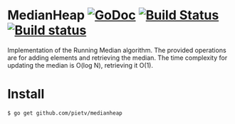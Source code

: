 MedianHeap [![GoDoc](https://godoc.org/github.com/pietv/medianheap?status.png)](https://godoc.org/github.com/pietv/medianheap) [![Build Status](https://drone.io/github.com/pietv/medianheap/status.png)](https://drone.io/github.com/pietv/medianheap/latest)[![Build status](https://ci.appveyor.com/api/projects/status/cbmoigwvylv8p1kk/branch/master?svg=true)](https://ci.appveyor.com/project/pietv/medianheap/branch/master)
==========

Implementation of the Running Median algorithm. The provided operations are for adding elements and
retrieving the median. The time complexity for updating the median is O(log N), retrieving it O(1).

Install
=======

```shell
$ go get github.com/pietv/medianheap
```

